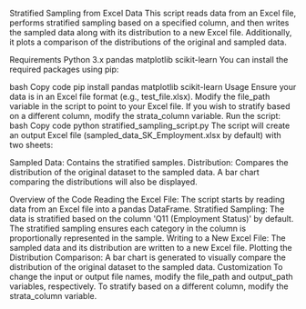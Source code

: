 Stratified Sampling from Excel Data
This script reads data from an Excel file, performs stratified sampling based on a specified column, and then writes the sampled data along with its distribution to a new Excel file. Additionally, it plots a comparison of the distributions of the original and sampled data.

Requirements
Python 3.x
pandas
matplotlib
scikit-learn
You can install the required packages using pip:

bash
Copy code
pip install pandas matplotlib scikit-learn
Usage
Ensure your data is in an Excel file format (e.g., test_file.xlsx).
Modify the file_path variable in the script to point to your Excel file.
If you wish to stratify based on a different column, modify the strata_column variable.
Run the script:
bash
Copy code
python stratified_sampling_script.py
The script will create an output Excel file (sampled_data_SK_Employment.xlsx by default) with two sheets:

Sampled Data: Contains the stratified samples.
Distribution: Compares the distribution of the original dataset to the sampled data.
A bar chart comparing the distributions will also be displayed.

Overview of the Code
Reading the Excel File: The script starts by reading data from an Excel file into a pandas DataFrame.
Stratified Sampling: The data is stratified based on the column 'Q11 (Employment Status)' by default. The stratified sampling ensures each category in the column is proportionally represented in the sample.
Writing to a New Excel File: The sampled data and its distribution are written to a new Excel file.
Plotting the Distribution Comparison: A bar chart is generated to visually compare the distribution of the original dataset to the sampled data.
Customization
To change the input or output file names, modify the file_path and output_path variables, respectively.
To stratify based on a different column, modify the strata_column variable.
